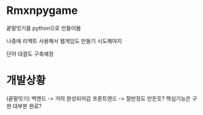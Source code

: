 # Rmxnpygame
끝말잇기를 python으로 만들어봄

나중에 리엑트 사용해서 웹게임도 만들기 시도해야지

단어 대결도 구축예정

# 개발상황
(끝말잇기)
백엔드 -> 거의 완성되어감
프론트엔드 -> 절반정도 만든듯? 핵심기능은 구현 대부분 완료?
